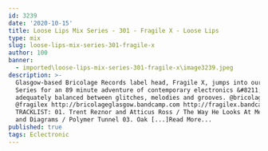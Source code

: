 ```yaml
---
id: 3239
date: '2020-10-15'
title: Loose Lips Mix Series - 301 - Fragile X - Loose Lips
type: mix
slug: loose-lips-mix-series-301-fragile-x
author: 100
banner:
  - imported\loose-lips-mix-series-301-fragile-x\image3239.jpeg
description: >-
  Glasgow-based Bricolage Records label head, Fragile X, jumps into our Mix
  Series for an 89 minute adventure of contemporary electronics &#8211;
  adequately balanced between glitches, melodies and grooves. @bricolage-g5
  @fragilex http://bricolageglasgow.bandcamp.com http://fragilex.bandcamp.com
  TRACKLIST: 01. Trent Reznor and Atticus Ross / The Way He Looks At Me 02. Maps
  and Diagrams / Polymer Tunnel 03. Oak [...]Read More...
published: true
tags: Eclectronic
---
```

